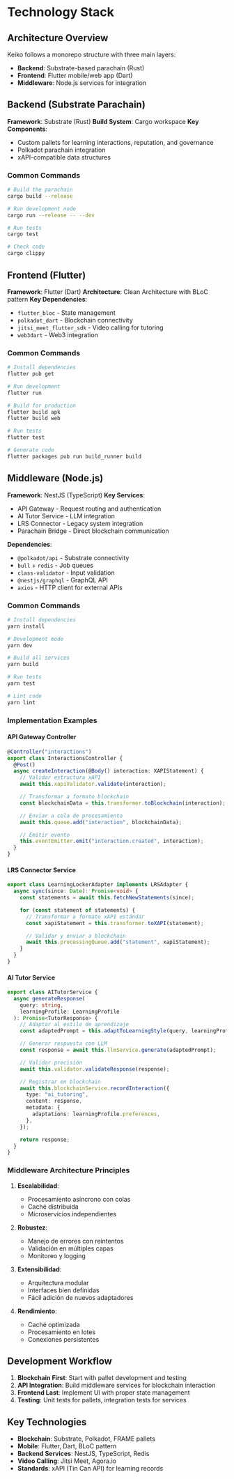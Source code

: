 # Technology Stack

## Architecture Overview

Keiko follows a monorepo structure with three main layers:

- **Backend**: Substrate-based parachain (Rust)
- **Frontend**: Flutter mobile/web app (Dart)
- **Middleware**: Node.js services for integration

## Backend (Substrate Parachain)

**Framework**: Substrate (Rust)
**Build System**: Cargo workspace
**Key Components**:

- Custom pallets for learning interactions, reputation, and governance
- Polkadot parachain integration
- xAPI-compatible data structures

### Common Commands

```bash
# Build the parachain
cargo build --release

# Run development node
cargo run --release -- --dev

# Run tests
cargo test

# Check code
cargo clippy
```

## Frontend (Flutter)

**Framework**: Flutter (Dart)
**Architecture**: Clean Architecture with BLoC pattern
**Key Dependencies**:

- `flutter_bloc` - State management
- `polkadot_dart` - Blockchain connectivity
- `jitsi_meet_flutter_sdk` - Video calling for tutoring
- `web3dart` - Web3 integration

### Common Commands

```bash
# Install dependencies
flutter pub get

# Run development
flutter run

# Build for production
flutter build apk
flutter build web

# Run tests
flutter test

# Generate code
flutter packages pub run build_runner build
```

## Middleware (Node.js)

**Framework**: NestJS (TypeScript)
**Key Services**:

- API Gateway - Request routing and authentication
- AI Tutor Service - LLM integration
- LRS Connector - Legacy system integration
- Parachain Bridge - Direct blockchain communication

**Dependencies**:

- `@polkadot/api` - Substrate connectivity
- `bull` + `redis` - Job queues
- `class-validator` - Input validation
- `@nestjs/graphql` - GraphQL API
- `axios` - HTTP client for external APIs

### Common Commands

```bash
# Install dependencies
yarn install

# Development mode
yarn dev

# Build all services
yarn build

# Run tests
yarn test

# Lint code
yarn lint
```

### Implementation Examples

#### API Gateway Controller

```typescript
@Controller("interactions")
export class InteractionsController {
  @Post()
  async createInteraction(@Body() interaction: XAPIStatement) {
    // Validar estructura xAPI
    await this.xapiValidator.validate(interaction);

    // Transformar a formato blockchain
    const blockchainData = this.transformer.toBlockchain(interaction);

    // Enviar a cola de procesamiento
    await this.queue.add("interaction", blockchainData);

    // Emitir evento
    this.eventEmitter.emit("interaction.created", interaction);
  }
}
```

#### LRS Connector Service

```typescript
export class LearningLockerAdapter implements LRSAdapter {
  async sync(since: Date): Promise<void> {
    const statements = await this.fetchNewStatements(since);

    for (const statement of statements) {
      // Transformar a formato xAPI estándar
      const xapiStatement = this.transformer.toXAPI(statement);

      // Validar y enviar a blockchain
      await this.processingQueue.add("statement", xapiStatement);
    }
  }
}
```

#### AI Tutor Service

```typescript
export class AITutorService {
  async generateResponse(
    query: string,
    learningProfile: LearningProfile
  ): Promise<TutorResponse> {
    // Adaptar al estilo de aprendizaje
    const adaptedPrompt = this.adaptToLearningStyle(query, learningProfile);

    // Generar respuesta con LLM
    const response = await this.llmService.generate(adaptedPrompt);

    // Validar precisión
    await this.validator.validateResponse(response);

    // Registrar en blockchain
    await this.blockchainService.recordInteraction({
      type: "ai_tutoring",
      content: response,
      metadata: {
        adaptations: learningProfile.preferences,
      },
    });

    return response;
  }
}
```

### Middleware Architecture Principles

1. **Escalabilidad**:

   - Procesamiento asíncrono con colas
   - Caché distribuida
   - Microservicios independientes

2. **Robustez**:

   - Manejo de errores con reintentos
   - Validación en múltiples capas
   - Monitoreo y logging

3. **Extensibilidad**:

   - Arquitectura modular
   - Interfaces bien definidas
   - Fácil adición de nuevos adaptadores

4. **Rendimiento**:
   - Caché optimizada
   - Procesamiento en lotes
   - Conexiones persistentes

## Development Workflow

1. **Blockchain First**: Start with pallet development and testing
2. **API Integration**: Build middleware services for blockchain interaction
3. **Frontend Last**: Implement UI with proper state management
4. **Testing**: Unit tests for pallets, integration tests for services

## Key Technologies

- **Blockchain**: Substrate, Polkadot, FRAME pallets
- **Mobile**: Flutter, Dart, BLoC pattern
- **Backend Services**: NestJS, TypeScript, Redis
- **Video Calling**: Jitsi Meet, Agora.io
- **Standards**: xAPI (Tin Can API) for learning records
